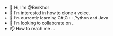 - 👋 Hi, I’m @BenKhor
- 👀 I’m interested in how to clone a voice.
- 🌱 I’m currently learning C#,C++,Python and Java
- 💞️ I’m looking to collaborate on ...
- 📫 How to reach me ...

<!---
BenKhor/BenKhor is a ✨ special ✨ repository because its `README.md` (this file) appears on your GitHub profile.
You can click the Preview link to take a look at your changes.
--->
